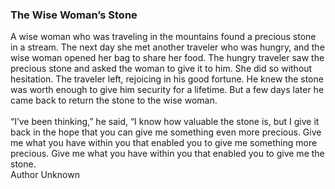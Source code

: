 ### The Wise Woman’s Stone
A wise woman who was traveling in the mountains found a precious stone in a stream. The next day she met another traveler who was hungry, and the wise woman opened her bag to share her food. The hungry traveler saw the precious stone and asked the woman to give it to him. She did so without hesitation. The traveler left, rejoicing in his good fortune. He knew the stone was worth enough to give him security for a lifetime. But a few days later he came back to return the stone to the wise woman.<br><br>“I’ve been thinking,” he said, “I know how valuable the stone is, but I give it back in the hope that you can give me something even more precious. Give me what you have within you that enabled you to give me something more precious. Give me what you have within you that enabled you to give me the stone.<br>
Author Unknown